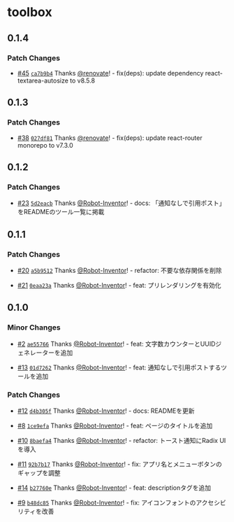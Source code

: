 # toolbox

## 0.1.4

### Patch Changes

- [#45](https://github.com/Robot-Inventor/toolbox/pull/45) [`ca7b9b4`](https://github.com/Robot-Inventor/toolbox/commit/ca7b9b4f578d9e2f61006b8f8ca63008e28c13e5) Thanks [@renovate](https://github.com/apps/renovate)! - fix(deps): update dependency react-textarea-autosize to v8.5.8

## 0.1.3

### Patch Changes

- [#38](https://github.com/Robot-Inventor/toolbox/pull/38) [`027df81`](https://github.com/Robot-Inventor/toolbox/commit/027df817cd1f41d80489e51b34daf6a7fe630f5b) Thanks [@renovate](https://github.com/apps/renovate)! - fix(deps): update react-router monorepo to v7.3.0

## 0.1.2

### Patch Changes

- [#23](https://github.com/Robot-Inventor/toolbox/pull/23) [`5d2eacb`](https://github.com/Robot-Inventor/toolbox/commit/5d2eacb96fea9c9cf9cb9eccac0d99228987472e) Thanks [@Robot-Inventor](https://github.com/Robot-Inventor)! - docs: 「通知なしで引用ポスト」をREADMEのツール一覧に掲載

## 0.1.1

### Patch Changes

- [#20](https://github.com/Robot-Inventor/toolbox/pull/20) [`a5b9512`](https://github.com/Robot-Inventor/toolbox/commit/a5b95129daa5c16d770e00d55a1f077d28301422) Thanks [@Robot-Inventor](https://github.com/Robot-Inventor)! - refactor: 不要な依存関係を削除

- [#21](https://github.com/Robot-Inventor/toolbox/pull/21) [`0eaa23a`](https://github.com/Robot-Inventor/toolbox/commit/0eaa23a80521e401c6bbb91bf2deddb1df139ff6) Thanks [@Robot-Inventor](https://github.com/Robot-Inventor)! - feat: プリレンダリングを有効化

## 0.1.0

### Minor Changes

- [#2](https://github.com/Robot-Inventor/toolbox/pull/2) [`ae55766`](https://github.com/Robot-Inventor/toolbox/commit/ae5576619e76a948283eb724835ece340faaaba9) Thanks [@Robot-Inventor](https://github.com/Robot-Inventor)! - feat: 文字数カウンターとUUIDジェネレーターを追加

- [#13](https://github.com/Robot-Inventor/toolbox/pull/13) [`01d7262`](https://github.com/Robot-Inventor/toolbox/commit/01d7262cbe9aaca5bad329889370dbe1b28e20f4) Thanks [@Robot-Inventor](https://github.com/Robot-Inventor)! - feat: 通知なしで引用ポストするツールを追加

### Patch Changes

- [#12](https://github.com/Robot-Inventor/toolbox/pull/12) [`d4b305f`](https://github.com/Robot-Inventor/toolbox/commit/d4b305f2282be89067e3634c8fdecaa90be36178) Thanks [@Robot-Inventor](https://github.com/Robot-Inventor)! - docs: READMEを更新

- [#8](https://github.com/Robot-Inventor/toolbox/pull/8) [`1ce9efa`](https://github.com/Robot-Inventor/toolbox/commit/1ce9efabd7910561959af28031e6508279337c04) Thanks [@Robot-Inventor](https://github.com/Robot-Inventor)! - feat: ページのタイトルを追加

- [#10](https://github.com/Robot-Inventor/toolbox/pull/10) [`8baefa4`](https://github.com/Robot-Inventor/toolbox/commit/8baefa497b84695080c46f561d0d53d8619f5194) Thanks [@Robot-Inventor](https://github.com/Robot-Inventor)! - refactor: トースト通知にRadix UIを導入

- [#11](https://github.com/Robot-Inventor/toolbox/pull/11) [`92b7b17`](https://github.com/Robot-Inventor/toolbox/commit/92b7b1710a3006481bfbf09bc64b08ef02a607b4) Thanks [@Robot-Inventor](https://github.com/Robot-Inventor)! - fix: アプリ名とメニューボタンのギャップを調整

- [#14](https://github.com/Robot-Inventor/toolbox/pull/14) [`b27760e`](https://github.com/Robot-Inventor/toolbox/commit/b27760e9c03ea9dcbb1efb287ea1e5eb4033c95d) Thanks [@Robot-Inventor](https://github.com/Robot-Inventor)! - feat: descriptionタグを追加

- [#9](https://github.com/Robot-Inventor/toolbox/pull/9) [`b48dc85`](https://github.com/Robot-Inventor/toolbox/commit/b48dc8589457c3237debfd1d572f000e7579dfb2) Thanks [@Robot-Inventor](https://github.com/Robot-Inventor)! - fix: アイコンフォントのアクセシビリティを改善
